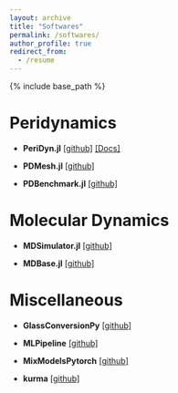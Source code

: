 ```yaml
---
layout: archive
title: "Softwares"
permalink: /softwares/
author_profile: true
redirect_from:
  - /resume
---
```


{% include base_path %}

Peridynamics
======

- __PeriDyn.jl__ [[github]](https://github.com/ravinderbhattoo/PeriDyn) [[Docs]](https://ravinderbhattoo.github.io/PeriDyn/toc.html)

- __PDMesh.jl__ [[github]](https://github.com/ravinderbhattoo/PDMesh)

- __PDBenchmark.jl__ [[github]](https://github.com/ravinderbhattoo/PDBenchmark)

Molecular Dynamics
======

- __MDSimulator.jl__ [[github]](https://github.com/ravinderbhattoo/MDSimulator)

- __MDBase.jl__ [[github]](https://github.com/ravinderbhattoo/MDBase)

Miscellaneous
======

- __GlassConversionPy__ [[github]](https://github.com/ravinderbhattoo/GlassConversionPy)

- __MLPipeline__ [[github]](https://github.com/ravinderbhattoo/MLPipeline)

- __MixModelsPytorch__ [[github]](https://github.com/ravinderbhattoo/MixModelsPytorch)

- __kurma__ [[github]](https://github.com/ravinderbhattoo/kurma)